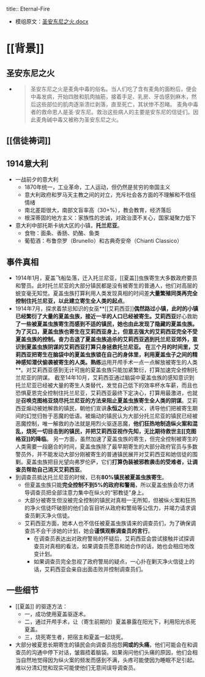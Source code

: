 title:: Eternal-Fire

- 模组原文：[圣安东尼之火.docx](../assets/圣安东尼之火_1630855461593_0.docx)
# [[背景]]
## 圣安东尼之火
-
  > 圣安东尼之火是麦角中毒的俗名。当人们吃了含有麦角的面粉后，便会中毒发病，开始四肢和肌肉抽筋，接着手足、乳房、牙齿感到麻木，然后这些部位的肌肉逐渐溃烂剥落，直至死亡，其状惨不忍睹。 麦角中毒者的救命恩人是圣·安东尼。救治这些病人的主要是安东尼的信徒们。因此麦角碱中毒又被称为圣安东尼之火。
## [[信徒祷词]]
## 1914意大利
- 一战前夕的意大利
	- 1870年统一，工业革命，工人运动，但仍然是贫穷的帝国主义
	- 意大利政府和罗马天主教之间的对立，充斥社会各方面的不理解和不信任情绪
	- 南北差距很大，南部文盲率高（30+%），教会教育，经济落后
	- 根深蒂固的地方主义：家族性的忠诚，对政治漠不关心，国家凝聚力低下
- 意大利中部托斯卡纳大区的小镇，**托兰尼亚**。
	- 食物：面条、香肠、奶酪、鱼类
	- 葡萄酒：布鲁奈罗（Brunello）和古典奇安帝（Chianti Classico）
## 事件真相
- 1914年1月，夏盖飞船坠落，迁入托兰尼亚，[[夏盖]]虫族寄生大多数政府要员和警员。此时托兰尼亚的大部分镇民都是没有被寄生的普通人，他们对高层的蜕变毫无知觉。夏盖虫族打算利用人类发现真相的时间差**大量繁殖同类再完全控制住托兰尼亚，以此建立寄生全人类的起点**。
- 1914年7月，探求着禁忌知识的女巫**[[艾莉西亚]]**偶然路过小镇，此时的小镇已经繁衍了大量的夏盖虫族，**接近一半的人口已经被寄生**。艾莉西亚**好心救助**了一些被夏盖虫族寄生而感到不适的镇民，她也由此发现了隐藏的夏盖虫族。为了灭口，**夏盖虫族也寄生在艾莉西亚身上**，但意志强大的艾莉西亚完全不受夏盖虫族的控制。奋力击退了夏盖虫族追杀的艾莉西亚逃到托兰尼亚郊外，意识到夏盖虫族阴谋的艾莉西亚打算只身拯救托兰尼亚。
  在三个月的时间里，艾莉西亚把寄生在脑袋中的夏盖虫族锁在自己的身体里，利用夏盖虫子之间的精神感知潜伏偷袭被寄生的人类。熟练**运用开颅手术一点一点解放被寄生的人类**。对艾莉西亚感到无计可施的夏盖虫族只能加紧繁衍，打算加速完全控制托兰尼亚的阴谋。
  截至14年10月，艾莉西亚通过脑袋中夏盖虫族的感知意识到托兰尼亚已经被大量的寄生人类替代，发觉自己低下的效率杯水车薪，而且也恐惧夏恩完全控制住托兰尼亚，艾莉西亚最终下定决心，打算用最激进，也就是**召唤克图格亚烧尽托兰尼亚的方法来阻止夏盖虫族寄生全人类的阴谋**。艾莉西亚煽动被她解救的镇民，朝他们宣讲**永恒之火**的教义，诱导他们把被寄生期间的幻觉归咎于恶魔的低语。被煽动的镇民认为大部分托兰尼亚的镇民已经被恶魔控制，唯一解救的办法就是用烈火驱逐恶魔，**他们狂热地制造纵火案和混乱，烧死一切目击到的镇民，并把艾莉西亚视作先知，无比期待救世主[[克图格亚]]的降临**。
  另一方面，虽然加速了夏盖虫族的寄生，但完全控制被寄生的人类需要一段磨合的时间，夏盖虫族除了最早期寄生的大部分政府官员与多数警员外，并不能发动大部分刚被寄生的普通镇民展开对艾莉西亚和她信徒的围剿。夏盖虫族把目光望向弗罗伦萨，它们**打算伪装被邪教袭击的受难者，让调查员帮助自己消灭艾莉西亚**。
- 到调查员抵达托兰尼亚的时候，已有**80%镇民被夏盖虫族寄生**。
	- 但夏盖虫族只能**完全控制不到5%的政府和警局**，所以夏盖虫族会尽力诱导调查员把全部注意力集中在纵火的“邪教徒”身上。
	- 大部分被寄生但没被完全控制的镇民对真相一无所知，但被纵火案和狂热的净火信徒吓破胆的他们会盲目听从政府和警局等公信力，并竭力请求调查员剿灭净火信徒。
	- 艾莉西亚方面，她本人也不信任被夏盖虫族请来的调查员们，为了确保调查员不会干涉她的计划，她会**谨慎观察调查员的言行**。
		- 在调查员表达出对政府警局的怀疑后，艾莉西亚会尝试接触并试探调查员对真相的看法，如果调查员愿意和她合作的话，她也会相应地改变计划。
		- 如果调查员完全忽视了政府警局的疑点，一心扑在剿灭净火信徒上的话，艾莉西亚会亲自出面击败并控制调查员们。
## 一些细节
- [[夏盖]] 的驱逐方法：
	- 一，成功使用夏盖驱逐术。
	- 二，通过开颅手术，让（寄生前期的）夏盖暴露在阳光下，利用阳光杀死夏盖。
	- 三，烧死寄生者，把宿主和夏盖一起烧死。
- 大部分被夏恩长期寄生的镇民会向调查员抱怨**间或的头痛**，他们可能会在和调查员的沟通中停下对话，皱眉捂着脑袋。如果询问他们头痛的原因，他们会相当自然地觉得因为纵火案的频发而感到不满，头疼可能使因为睡眠不足引起。难以分清幻觉和现实可能使他们无意间误导调查员。
